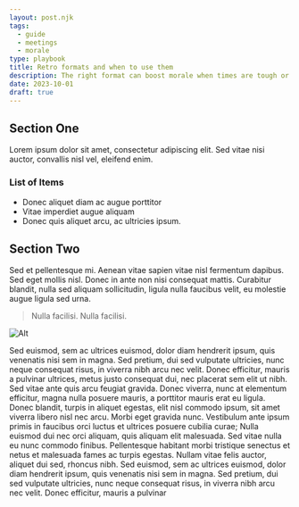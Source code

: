 ```yaml
---
layout: post.njk
tags:
  - guide
  - meetings
  - morale
type: playbook
title: Retro formats and when to use them
description: The right format can boost morale when times are tough or pave the way for change
date: 2023-10-01
draft: true
---
```


<!-- dummy text paragraph -->

## Section One

Lorem ipsum dolor sit amet, consectetur adipiscing elit. Sed vitae nisi auctor,
convallis nisl vel, eleifend enim.

### List of Items

- Donec aliquet diam ac augue porttitor
- Vitae imperdiet augue aliquam
- Donec quis aliquet arcu, ac ultricies ipsum.

## Section Two

Sed et pellentesque mi. Aenean vitae sapien vitae nisl fermentum dapibus. Sed
eget mollis nisl. Donec in ante non nisi consequat mattis. Curabitur blandit,
nulla sed aliquam sollicitudin, ligula nulla faucibus velit, eu molestie augue
ligula sed urna.

> Nulla facilisi. Nulla facilisi.

![Alt](/img/dexter.png)

<!-- dummy text paragraph -->

Sed euismod, sem ac ultrices euismod, dolor diam hendrerit ipsum, quis venenatis
nisi sem in magna. Sed pretium, dui sed vulputate ultricies, nunc neque
consequat risus, in viverra nibh arcu nec velit. Donec efficitur, mauris a
pulvinar ultrices, metus justo consequat dui, nec placerat sem elit ut nibh. Sed
vitae ante quis arcu feugiat gravida. Donec viverra, nunc at elementum
efficitur, magna nulla posuere mauris, a porttitor mauris erat eu ligula. Donec
blandit, turpis in aliquet egestas, elit nisl commodo ipsum, sit amet viverra
libero nisl nec arcu. Morbi eget gravida nunc. Vestibulum ante ipsum primis in
faucibus orci luctus et ultrices posuere cubilia curae; Nulla euismod dui nec
orci aliquam, quis aliquam elit malesuada. Sed vitae nulla eu nunc commodo
finibus. Pellentesque habitant morbi tristique senectus et netus et malesuada
fames ac turpis egestas. Nullam vitae felis auctor, aliquet dui sed, rhoncus
nibh. Sed euismod, sem ac ultrices euismod, dolor diam hendrerit ipsum, quis
venenatis nisi sem in magna. Sed pretium, dui sed vulputate ultricies, nunc
neque consequat risus, in viverra nibh arcu nec velit. Donec efficitur, mauris a
pulvinar
